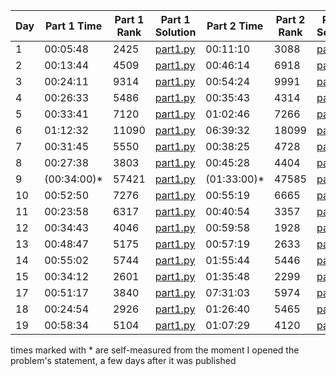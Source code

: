 | Day | Part 1 Time | Part 1 Rank | Part 1 Solution                                                                                 | Part 2 Time | Part 2 Rank | Part 2 Solution                                                                                 |
|-----|-------------|-------------|--------------------------------------------------------------------------------------------------|-------------|-------------|--------------------------------------------------------------------------------------------------|
|  1  |  00:05:48   |  2425       | [part1.py](https://github.com/tcrivat/advent-of-code-2024/blob/main/day1/part1.py)             |  00:11:10   |  3088       | [part2.py](https://github.com/tcrivat/advent-of-code-2024/blob/main/day1/part2.py)             |
|  2  |  00:13:44   |  4509       | [part1.py](https://github.com/tcrivat/advent-of-code-2024/blob/main/day2/part1.py)             |  00:46:14   |  6918       | [part2.py](https://github.com/tcrivat/advent-of-code-2024/blob/main/day2/part2.py)             |
|  3  |  00:24:11   |  9314       | [part1.py](https://github.com/tcrivat/advent-of-code-2024/blob/main/day3/part1.py)             |  00:54:24   |  9991       | [part2.py](https://github.com/tcrivat/advent-of-code-2024/blob/main/day3/part2.py)             |
|  4  |  00:26:33   |  5486       | [part1.py](https://github.com/tcrivat/advent-of-code-2024/blob/main/day4/part1.py)             |  00:35:43   |  4314       | [part2.py](https://github.com/tcrivat/advent-of-code-2024/blob/main/day4/part2.py)             |
|  5  |  00:33:41   |  7120       | [part1.py](https://github.com/tcrivat/advent-of-code-2024/blob/main/day5/part1.py)             |  01:02:46   |  7266       | [part2.py](https://github.com/tcrivat/advent-of-code-2024/blob/main/day5/part2.py)             |
|  6  |  01:12:32   | 11090       | [part1.py](https://github.com/tcrivat/advent-of-code-2024/blob/main/day6/part1.py)             |  06:39:32   | 18099       | [part2.py](https://github.com/tcrivat/advent-of-code-2024/blob/main/day6/part2.py)             |
|  7  |  00:31:45   |  5550       | [part1.py](https://github.com/tcrivat/advent-of-code-2024/blob/main/day7/part1.py)             |  00:38:25   |  4728       | [part2.py](https://github.com/tcrivat/advent-of-code-2024/blob/main/day7/part2.py)             |
|  8  |  00:27:38   |  3803       | [part1.py](https://github.com/tcrivat/advent-of-code-2024/blob/main/day8/part1.py)             |  00:45:28   |  4404       | [part2.py](https://github.com/tcrivat/advent-of-code-2024/blob/main/day8/part2.py)             |
|  9  | (00:34:00)* | 57421       | [part1.py](https://github.com/tcrivat/advent-of-code-2024/blob/main/day9/part1.py)             | (01:33:00)* | 47585       | [part2.py](https://github.com/tcrivat/advent-of-code-2024/blob/main/day9/part2.py)             |
| 10  |  00:52:50   |  7276       | [part1.py](https://github.com/tcrivat/advent-of-code-2024/blob/main/day10/part1.py)            |  00:55:19   |  6665       | [part2.py](https://github.com/tcrivat/advent-of-code-2024/blob/main/day10/part2.py)            |
| 11  |  00:23:58   |  6317       | [part1.py](https://github.com/tcrivat/advent-of-code-2024/blob/main/day11/part1.py)            |  00:40:54   |  3357       | [part2.py](https://github.com/tcrivat/advent-of-code-2024/blob/main/day11/part2.py)            |
| 12  |  00:34:43   |  4046       | [part1.py](https://github.com/tcrivat/advent-of-code-2024/blob/main/day12/part1.py)            |  00:59:58   |  1928       | [part2.py](https://github.com/tcrivat/advent-of-code-2024/blob/main/day12/part2.py)            |
| 13  |  00:48:47   |  5175       | [part1.py](https://github.com/tcrivat/advent-of-code-2024/blob/main/day13/part1.py)            |  00:57:19   |  2633       | [part2.py](https://github.com/tcrivat/advent-of-code-2024/blob/main/day13/part2.py)            |
| 14  |  00:55:02   |  5744       | [part1.py](https://github.com/tcrivat/advent-of-code-2024/blob/main/day14/part1.py)            |  01:55:44   |  5446       | [part2.py](https://github.com/tcrivat/advent-of-code-2024/blob/main/day14/part2.py)            |
| 15  |  00:34:12   |  2601       | [part1.py](https://github.com/tcrivat/advent-of-code-2024/blob/main/day15/part1.py)            |  01:35:48   |  2299       | [part2.py](https://github.com/tcrivat/advent-of-code-2024/blob/main/day15/part2.py)            |
| 17  |  00:51:17   |  3840       | [part1.py](https://github.com/tcrivat/advent-of-code-2024/blob/main/day17/part1.py)            |  07:31:03   |  5974       | [part2.py](https://github.com/tcrivat/advent-of-code-2024/blob/main/day17/part2.py)            |
| 18  |  00:24:54   |  2926       | [part1.py](https://github.com/tcrivat/advent-of-code-2024/blob/main/day18/part1.py)            |  01:26:40   |  5465       | [part2.py](https://github.com/tcrivat/advent-of-code-2024/blob/main/day18/part2.py)            |
| 19  |  00:58:34   |  5104       | [part1.py](https://github.com/tcrivat/advent-of-code-2024/blob/main/day19/part1.py)            |  01:07:29   |  4120       | [part2.py](https://github.com/tcrivat/advent-of-code-2024/blob/main/day19/part2.py)            |

times marked with * are self-measured from the moment I opened the problem's statement, a few days after it was published
